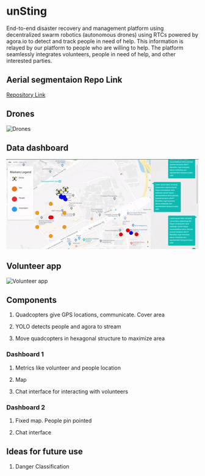 # unSting

End-to-end disaster recovery and management platform using decentralized swarm robotics (autonomous drones) using RTCs powered by agora.io to detect and track people in need of help. This information is relayed by our platform to people who are willing to help. The platform seamlessly integrates volunteers, people in need of help, and other interested parties. 

## Aerial segmentaion Repo Link

[Repository Link](https://github.com/samyak-jain/aseg)

## Drones

![Drones](./Images/drone.gif)

## Data dashboard

![Data dashboard](./Images/data_dashboard.gif)

## Volunteer app

![Volunteer app](./Images/volunteer_app.gif)

## Components

1. Quadcopters give GPS locations, communicate. Cover area

2. YOLO detects people and agora to stream

3. Move quadcopters in hexagonal structure to maximize area


### Dashboard 1

1. Metrics like volunteer and people location

2. Map

3. Chat interface for interacting with volunteers

### Dashboard 2

1. Fixed map. People pin pointed

2. Chat interface


## Ideas for future use

1. Danger Classification
